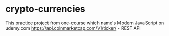 # crypto-currencies
This practice project from one-course which name's Modern JavaScript on udemy.com
https://api.coinmarketcap.com/v1/ticker/ - REST API
